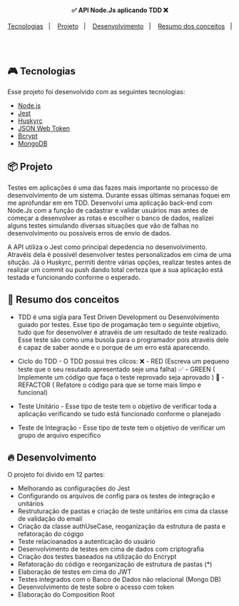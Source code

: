 <h4 align="center">
  ✅ API Node.Js aplicando TDD ❌
</h4>

<p align="center">
  <a href="#rocket-tecnologias">Tecnologias</a>&nbsp;&nbsp;&nbsp;|&nbsp;&nbsp;&nbsp;
  <a href="#-projeto">Projeto</a>&nbsp;&nbsp;&nbsp;|&nbsp;&nbsp;&nbsp;
  <a href="#-layout">Desenvolvimento</a>&nbsp;&nbsp;&nbsp;|&nbsp;&nbsp;&nbsp;
  <a href="#-layout">Resumo dos conceitos</a>&nbsp;&nbsp;&nbsp;|&nbsp;&nbsp;&nbsp;
</p>

<br>

## 🎮 Tecnologias

Esse projeto foi desenvolvido com as seguintes tecnologias:

- [Node.js](https://nodejs.org/en/)
- [Jest](https://jestjs.io/)
- [Huskyrc](https://github.com/typicode/husky)
- [JSON Web Token](https://jwt.io/)
- [Bcrypt](https://www.npmjs.com/package/bcrypt)
- [MongoDB](https://www.mongodb.com/)


## 📦 Projeto

Testes em aplicações é uma das fazes mais importante no processo de desenvolvimento de um sistema. Durante essas últimas semanas foquei em me aprofundar em em TDD. Desenvolvi uma aplicação back-end com Node.Js com a função de cadastrar e validar usuários mas antes de começar a desenvolver as rotas e escolher o banco de dados,  realizei alguns testes simulando diversas situações que vão de falhas no desenvolvimento ou possíveis erros de envio de dados.

A API utiliza o Jest como principal depedencia no desenvolvimento. Atravéis dela é possivél desenvolver testes personalizados em cima de uma situção. Já o Huskyrc, permiti dentre várias opções, realizar testes antes de realizar um commit ou push dando total certeza que a sua aplicação está testada e funcionando conforme o esperado. 

## 🎯 Resumo dos conceitos

- TDD é uma sigla para Test Driven Development ou Desenvolvimento guiado por testes. Esse tipo de progamação tem o seguinte objetivo, tudo que for desenvolver é atravéis de um resultado de teste realizado. Esse teste são como uma busola para o programador pois atravéis dele é capaz de saber aonde e o porque de um erro está aparecendo.

- Ciclo do TDD - O TDD possui tres cilcos: 
  ❌ - RED (Escreva um pequeno teste que o seu resutado apresentado seje uma falha)
  ✅ - GREEN ( Implemente um código que faça o teste reprovado seja aprovado )
  🔎 - REFACTOR ( Refatore o código para que se torne mais limpo e funcional)

- Teste Unitário - Esse tipo de teste tem o objetivo de verificar toda a aplicação verificando se tudo está funcionado conforme o planejado

- Teste de Integração - Esse tipo de teste tem o objetivo de verificar um grupo de arquivo especifico

## 🔥 Desenvolvimento

O projeto foi divido em 12 partes: 

- Melhorando as configurações do Jest
- Configurando os arquivos de config para os testes de integração e unitários
- Restruturação de pastas e criação de teste unitários em cima da classe de validação do email
- Criação da classe authUseCase, reoganização da estrutura de pasta e refatoração do cógigo
- Teste relacioanados a autenticação do usuário
- Desenvolvimento de testes em cima de dados com criptografia
- Criação dos testes baseados na utilização do Encrypt
- Refatoração do código e reorganização de estrutura de pastas (*)
- Elaboração de testes em cima do JWT
- Testes integrados com o Banco de Dados não relacional (Mongo DB)
- Desenvolvimento de teste sobre o acesso com token
- Elaboração do Composition Root